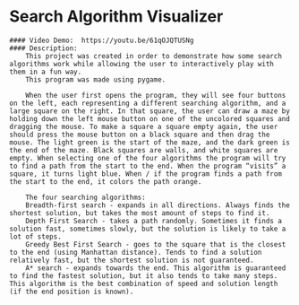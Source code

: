  # Search Algorithm Visualizer
    #### Video Demo:  https://youtu.be/61qOJQTUSNg
    #### Description:
        This project was created in order to demonstrate how some search algorithms work while allowing the user to interactively play with them in a fun way.
        This program was made using pygame.

        When the user first opens the program, they will see four buttons on the left, each representing a different searching algorithm, and a large square on the right. In that square, the user can draw a maze by holding down the left mouse button on one of the uncolored squares and dragging the mouse. To make a square a square empty again, the user should press the mouse button on a black square and then drag the mouse. The light green is the start of the maze, and the dark green is the end of the maze. Black squares are walls, and white squares are empty. When selecting one of the four algorithms the program will try to find a path from the start to the end. When the program “visits” a square, it turns light blue. When / if the program finds a path from the start to the end, it colors the path orange. 

        The four searching algorithms:
        Breadth-first search - expands in all directions. Always finds the shortest solution, but takes the most amount of steps to find it.
        Depth First Search - takes a path randomly. Sometimes it finds a solution fast, sometimes slowly, but the solution is likely to take a lot of steps.
        Greedy Best First Search - goes to the square that is the closest to the end (using Manhattan distance). Tends to find a solution relatively fast, but the shortest solution is not guaranteed.
        A* search - expands towards the end. This algorithm is guaranteed to find the fastest solution, but it also tends to take many steps. This algorithm is the best combination of speed and solution length (if the end position is known).

